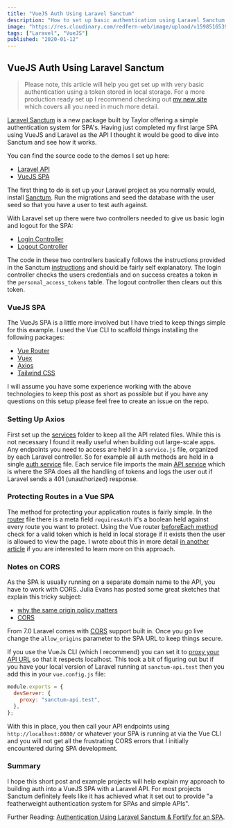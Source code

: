 ```yaml
---
title: "VueJS Auth Using Laravel Sanctum"
description: "How to set up basic authentication using Laravel Sanctum in a VueJs SPA."
image: "https://res.cloudinary.com/redfern-web/image/upload/v1598516539/redfern-dev/png/laravel-sanctum.png"
tags: ["Laravel", "VueJS"]
published: "2020-01-12"
---
```


## VueJS Auth Using Laravel Sanctum

> Please note, this article will help you get set up with very basic authentication using a token stored in local storage. For a more production ready set up I recommend checking out [my new site](https://www.laravelvuespa.com) which covers all you need in much more detail.

[Laravel Sanctum](https://github.com/laravel/sanctum) is a new package built by Taylor offering a simple authentication system for SPA's. Having just completed my first large SPA using VueJS and Laravel as the API I thought it would be good to dive into Sanctum and see how it works.

You can find the source code to the demos I set up here:

- [Laravel API](https://github.com/garethredfern/sanctum-api)
- [VueJS SPA](https://github.com/garethredfern/sanctum-vue)

The first thing to do is set up your Laravel project as you normally would, install [Sanctum](https://github.com/laravel/sanctum). Run the migrations and seed the database with the user seed so that you have a user to test auth against.

With Laravel set up there were two controllers needed to give us basic login and logout for the SPA:

- [Login Controller](https://github.com/garethredfern/sanctum-api/blob/master/app/Http/Controllers/API/Auth/LoginController.php)
- [Logout Controller](https://github.com/garethredfern/sanctum-api/blob/master/app/Http/Controllers/API/Auth/LogoutController.php)

The code in these two controllers basically follows the instructions provided in the Sanctum [instructions](https://laravel.com/docs/8.x/sanctum#issuing-mobile-api-tokens) and should be fairly self explanatory. The login controller checks the users credentials and on success creates a token in the `personal_access_tokens` table. The logout controller then clears out this token.

### VueJS SPA

The VueJs SPA is a little more involved but I have tried to keep things simple for this example. I used the Vue CLI to scaffold things installing the following packages:

- [Vue Router](https://router.vuejs.org/)
- [Vuex](https://vuex.vuejs.org/)
- [Axios](https://github.com/axios/axios)
- [Tailwind CSS](https://tailwindcss.com/)

I will assume you have some experience working with the above technologies to keep this post as short as possible but if you have any questions on this setup please feel free to create an issue on the repo.

### Setting Up Axios

First set up the [services](https://github.com/garethredfern/sanctum-vue/tree/master/src/services) folder to keep all the API related files. While this is not necessary I found it really useful when building out large-scale apps. Any endpoints you need to access are held in a `service.js` file, organized by each Laravel controller. So for example all auth methods are held in a single [auth service](https://github.com/garethredfern/sanctum-vue/blob/master/src/services/AuthService.js) file. Each service file imports the main [API service](https://github.com/garethredfern/sanctum-vue/blob/master/src/services/API.js) which is where the SPA does all the handling of tokens and logs the user out if Laravel sends a 401 (unauthorized) response.

### Protecting Routes in a Vue SPA

The method for protecting your application routes is fairly simple. In the [router](https://github.com/garethredfern/sanctum-vue/blob/master/src/router.js) file there is a meta field `requiresAuth` it's a boolean held against every route you want to protect. Using the Vue router [beforeEach method](https://github.com/garethredfern/sanctum-vue/blob/master/src/router.js#L39) check for a valid token which is held in local storage if it exists then the user is allowed to view the page. I wrote about this in more detail [in another article](/articles/authenticate-users-using-firebase-and-vuejs) if you are interested to learn more on this approach.

### Notes on CORS

As the SPA is usually running on a separate domain name to the API, you have to work with CORS. Julia Evans has posted some great sketches that explain this tricky subject:

- [why the same origin policy matters](https://twitter.com/b0rk/status/1163460967067541504)
- [CORS](https://twitter.com/b0rk/status/1162392625057583104)

From 7.0 Laravel comes with [CORS](https://laravel.com/docs/7.x/routing#cors) support built in. Once you go live change the `allow_origins` parameter to the SPA URL to keep things secure.

If you use the VueJs CLI (which I recommend) you can set it to [proxy your API URL](https://cli.vuejs.org/config/#devserver-proxy) so that it respects localhost. This took a bit of figuring out but if you have your local version of Laravel running at `sanctum-api.test` then you add this in your `vue.config.js` file:

```js
module.exports = {
  devServer: {
    proxy: "sanctum-api.test",
  },
};
```

With this in place, you then call your API endpoints using `http://localhost:8080/` or whatever your SPA is running at via the Vue CLI and you will not get all the frustrating CORS errors that I initially encountered during SPA development.

### Summary

I hope this short post and example projects will help explain my approach to building auth into a VueJS SPA with a Laravel API. For most projects Sanctum definitely feels like it has achieved what it set out to provide "a featherweight authentication system for SPAs and simple APIs".

Further Reading: [Authentication Using Laravel Sanctum & Fortify for an SPA](/articles/authentication-laravel-sanctum-fortify-for-an-spa/).
